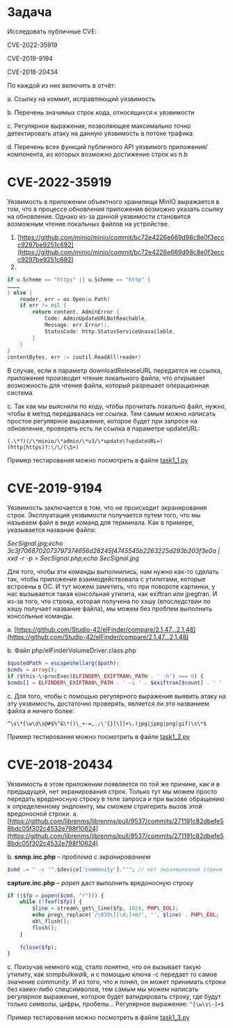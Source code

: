 # Задача


Исследовать публичные CVE:

CVE-2022-35919

CVE-2019-9194

CVE-2018-20434

По каждой из них включить в отчёт:

a. Ссылку на коммит, исправляющий уязвимость

b. Перечень значимых строк кода, относящихся к уязвимости

c. Регулярное выражение, позволяющее максимально точно детектировать атаку на данную уязвимость в потоке трафика

d. Перечень всех функций публичного API уязвимого приложения/компонента, из которых возможно достижение строк из п.b

# CVE-2022-35919

Уязвимость в приложении объектного хранилища MinIO выражается в том, что в процессе обновления приложения возможно указать ссылку на обновление. Однако из-за данной уязвимости становится возможным чтение локальных файлов на устройстве.

1. [https://github.com/minio/minio/commit/bc72e4226e669d98c8e0f3eccc9297be9251c692](https://github.com/minio/minio/commit/bc72e4226e669d98c8e0f3eccc9297be9251c692)
2.
```go
if u.Scheme == "https" || u.Scheme == "http" {
…………
} else {
    reader, err = os.Open(u.Path)
    if err != nil {
        return content, AdminError {
            Code: AdminUpdateURLNotReachable,
            Message: err.Error(),
            StatusCode: http.StatusServiceUnavailable,
        }
    }
}
contentBytes, err := ioutil.ReadAll(reader)
```

В случае, если в параметр downloadReleaseURL передается не ссылка, приложение производит чтение локального файла, что открывает возможность для чтения файла, который разрешает операционная система.

c. Так как мы выяснили по коду, чтобы прочитать локально файл, нужно, чтобы в метод передавалась не ссылка. Тем самым можно написать простое регулярное выражение, которое будет при запросе на обновление, проверять есть ли ссылка в параметре updateURL:

```(.\*?)(/\*minio/\*admin/\*v3/\*update\?updateURL=)(http|https)?:\/\/(\S+)```

Пример тестирования можно посмотреть в файле [task1_1.py](task1_1.py)

# CVE-2019-9194

Уязвимость заключается в том, что не происходит экранирования строк. Эксплуатация уязвимости получается путем того, что мы называем файл в виде команд для терминала.
 Как в примере, указывается название файла:

_SecSignal.jpg;echo 3c3f7068702073797374656d28245f4745545b2263225d293b203f3e0a | xxd -r -p \> SecSignal.php;echo SecSignal.jpg_

Для того, чтобы эти команды выполнились, нам нужно как-то сделать так, чтобы приложение взаимодействовала с утилитами, которые встроены в ОС.
 И тут можем заметить, что при повороте картинки, у нас вызывается такая консольная утилита, как exiftran или jpegtran. И из-за того, что строка, которая получена по хэшу (впоследствии по хэшу получает название файла), мы можем без проблем выполнить консольные команды.

a. [https://github.com/Studio-42/elFinder/compare/2.1.47...2.1.48](https://github.com/Studio-42/elFinder/compare/2.1.47...2.1.48)


b. Файл php/elFinderVolumeDriver.class.php

```php
$quotedPath = escapeshellarg($path);
$cmds = array();
if ($this-\>procExec(ELFINDER\_EXIFTRAN\_PATH . ' -h') === 0) {
$cmds[] = ELFINDER\_EXIFTRAN\_PATH . ' -i ' . $exiftran[$count] . ' ' . $path;
```

c. Для того, чтобы с помощью регулярного выражения выявить атаку на эту уязвимость, достаточно проверять, является ли это названием файла и ничего более:

```^\s\*[\w\d\s@#$%^&\*()\_+-=,.;\'{}[\]]+\.(jpg|jpeg|png|gif)\s\*$```

Пример тестирования можно посмотреть в файле [task1_2.py](task1_2.py)

# CVE-2018-20434

Уязвимость в этом приложении появляется по той же причине, как и в предыдущей, нет экранирования строк. Только тут мы можем просто передать вредоносную строку в теле запроса и при вызове обращению к определенному эндпоинту, мы сможем стригерить вызов этой вредоносной строки.
a. [https://github.com/librenms/librenms/pull/9537/commits/271191c82dbefe58bdc05f302c4532e798f10624](https://github.com/librenms/librenms/pull/9537/commits/271191c82dbefe58bdc05f302c4532e798f10624)

b. **snmp.inc.php** – _проблема с экранированием_

```php
$cmd .= " -c '".$device['community']."'"; // нет экранирования строки
```

**capture.inc.php** – _popen_ даст выполнить вредоносную строку
```php
if (($fp = popen($cmd, "r"))) {
    while (!feof($fp)) {
        $line = stream\_get\_line($fp, 1024, PHP\_EOL);
        echo preg\_replace('/\033\[[\d;]+m/', '', $line) . PHP\_EOL;
        ob\_flush();
        flush();
    }
    
    fclose($fp);
}
```

c. Поизучав немного код, стало понятно, что он вызывает такую утилиту, как _snmpbulkwalk,_ и с помощью ключа -c передает то самое значение _community_. И из того, что я понял, он может принимать строки без каких-либо спецсимволов, тем самым мы можем написать регулярное выражение, которое будет валидировать строку, где будут только символы, цифры, пробелы…
 Регулярное выражение: ```^[\w\s\-]+$```

Пример тестирования можно посмотреть в файле [task1_3.py](task1_3.py)
